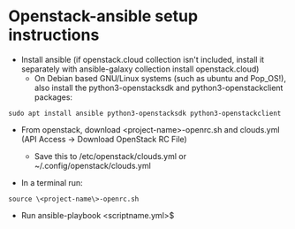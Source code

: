 # Openstack-ansible setup instructions

- Install ansible (if openstack.cloud collection isn't included, install it separately with ansible-galaxy collection install openstack.cloud)
  - On Debian based GNU/Linux systems (such as ubuntu and Pop_OS!), also install the python3-openstacksdk and python3-openstackclient packages:
```
sudo apt install ansible python3-openstacksdk python3-openstackclient
```
- From openstack, download \<project-name\>-openrc.sh and clouds.yml (API Access $\rightarrow$ Download OpenStack RC File)
  - Save this to /etc/openstack/clouds.yml or ~/.config/openstack/clouds.yml

- In a terminal run:
```
source \<project-name\>-openrc.sh
```

- Run ansible-playbook \<scriptname.yml\>$

